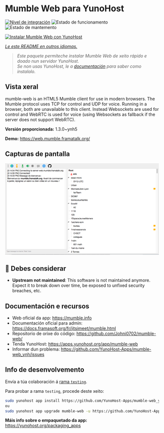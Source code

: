 <!--
NOTA: Este README foi creado automáticamente por <https://github.com/YunoHost/apps/tree/master/tools/readme_generator>
NON debe editarse manualmente.
-->

# Mumble Web para YunoHost

[![Nivel de integración](https://dash.yunohost.org/integration/mumble-web.svg)](https://dash.yunohost.org/appci/app/mumble-web) ![Estado de funcionamento](https://ci-apps.yunohost.org/ci/badges/mumble-web.status.svg) ![Estado de mantemento](https://ci-apps.yunohost.org/ci/badges/mumble-web.maintain.svg)

[![Instalar Mumble Web con YunoHost](https://install-app.yunohost.org/install-with-yunohost.svg)](https://install-app.yunohost.org/?app=mumble-web)

*[Le este README en outros idiomas.](./ALL_README.md)*

> *Este paquete permíteche instalar Mumble Web de xeito rápido e doado nun servidor YunoHost.*  
> *Se non usas YunoHost, le a [documentación](https://yunohost.org/install) para saber como instalalo.*

## Vista xeral

mumble-web is an HTML5 Mumble client for use in modern browsers.
The Mumble protocol uses TCP for control and UDP for voice. Running in a browser, both are unavailable to this client. Instead Websockets are used for control and WebRTC is used for voice (using Websockets as fallback if the server does not support WebRTC).

**Versión proporcionada:** 1.3.0~ynh5

**Demo:** <https://web.mumble.framatalk.org/>

## Capturas de pantalla

![Captura de pantalla de Mumble Web](./doc/screenshots/screenshot.png)

## :red_circle: Debes considerar

- **Upstream not maintained**: This software is not maintained anymore. Expect it to break down over time, be exposed to unfixed security breaches, etc.

## Documentación e recursos

- Web oficial da app: <https://mumble.info>
- Documentación oficial para admin: <https://docs.framasoft.org/fr/jitsimeet/mumble.html>
- Repositorio de orixe do código: <https://github.com/Johni0702/mumble-web/>
- Tenda YunoHost: <https://apps.yunohost.org/app/mumble-web>
- Informar dun problema: <https://github.com/YunoHost-Apps/mumble-web_ynh/issues>

## Info de desenvolvemento

Envía a túa colaboración á [rama `testing`](https://github.com/YunoHost-Apps/mumble-web_ynh/tree/testing).

Para probar a rama `testing`, procede deste xeito:

```bash
sudo yunohost app install https://github.com/YunoHost-Apps/mumble-web_ynh/tree/testing --debug
ou
sudo yunohost app upgrade mumble-web -u https://github.com/YunoHost-Apps/mumble-web_ynh/tree/testing --debug
```

**Máis info sobre o empaquetado da app:** <https://yunohost.org/packaging_apps>
